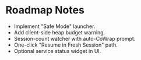 # Roadmap Notes
- Implement "Safe Mode" launcher.
- Add client-side heap budget warning.
- Session-count watcher with auto-CoWrap prompt.
- One-click "Resume in Fresh Session" path.
- Optional service status widget in UI.

